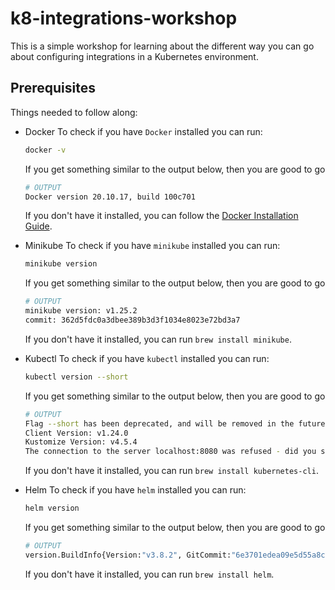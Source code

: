 # k8-integrations-workshop

This is a simple workshop for learning about the different way you can go about configuring integrations in a Kubernetes environment.

## Prerequisites

Things needed to follow along:

- Docker
  To check if you have `Docker` installed you can run:

  ``` bash
  docker -v
  ```

  If you get something similar to the output below, then you are good to go

  ``` bash
  # OUTPUT
  Docker version 20.10.17, build 100c701
  ```

  If you don't have it installed, you can follow the [Docker Installation Guide](https://docs.docker.com/desktop/install/mac-install/).

- Minikube
  To check if you have `minikube` installed you can run:

  ``` bash
  minikube version
  ```

  If you get something similar to the output below, then you are good to go

  ``` bash
  # OUTPUT
  minikube version: v1.25.2
  commit: 362d5fdc0a3dbee389b3d3f1034e8023e72bd3a7
  ```

  If you don't have it installed, you can run `brew install minikube`.

- Kubectl
  To check if you have `kubectl` installed you can run:

  ``` bash
  kubectl version --short
  ```

  If you get something similar to the output below, then you are good to go

  ``` bash
  # OUTPUT
  Flag --short has been deprecated, and will be removed in the future. The --short output will become the default.
  Client Version: v1.24.0
  Kustomize Version: v4.5.4
  The connection to the server localhost:8080 was refused - did you specify the right host or port?
  ```

  If you don't have it installed, you can run `brew install kubernetes-cli`.

- Helm
  To check if you have `helm` installed you can run:

  ``` bash
  helm version
  ```

  If you get something similar to the output below, then you are good to go

  ``` bash
  # OUTPUT
  version.BuildInfo{Version:"v3.8.2", GitCommit:"6e3701edea09e5d55a8ca2aae03a68917630e91b", GitTreeState:"clean", GoVersion:"go1.18.1"}
  ```

  If you don't have it installed, you can run `brew install helm`.
